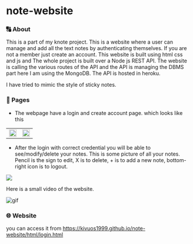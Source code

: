 # note-website
### 🔠 About
This is a part of my knote project. This is a website where a user can manage and add all the text notes by authenticating themselves. If you are not a member just create an account. This website is built using html css and js and The whole project is built over a Node js REST API. The website is calling the various routes of the API and the API is managing the DBMS part here I am using the MongoDB. The API is hosted in heroku.

I have tried to mimic the style of sticky notes.

### 📃 Pages

- The webpage have a login and create account page. which looks like this
<table>
<tr>
<td><img src="https://dm2306files.storage.live.com/y4m6zgY0qG5aClx2q66ujLe6qbRCDl6pbCdLkVt7ovc10tobGiSf2sKoVq2WZMaEDS3We9cXyexTD5-lwYqXv9KBFh8s8b03sntxJiJU8iGkY0StSXFt5CRX6cF42TU-GMMrbuLs_2bO40b8K9-BXHlN7KQdLYKEf-8Aq1UJmk1fbMNWdcDzE5VHuHvwYztVFU2?width=937&height=822&cropmode=none" width="100%" /></td>
<td><img src="https://dm2306files.storage.live.com/y4mOXvn8p2KYT7eyK3FwaH2E4z2LTB_edBZepr3oYzpx1YjPfdisbFNWquTmEkvcv3-z8m2JupA39skKlVnf5gFcLyzekZ_juPM6ffhVUIdEohl6jxpW9pKHq0FjYq7GEFyDUUxoLo7ZSv3ngIBjYmgMDvCedMpMfDTGLk1aJfe5xKlQpbn6d1riop68QdLIT9O?width=1079&height=816&cropmode=none" width="100%" /></td>
</tr>
<table>

- After the login with correct credential you will be able to see/modify/delete your notes. This is some picture of all your notes. Pencil is the sign to edit, X is to delete, + is to add a new note, bottom-right icon is to logout.
<img src="https://dm2306files.storage.live.com/y4mNKQfUzSLI-oyBqoLhi05T6U_gBm8kMgMqLtEBTK_ZzwY9E1WuvaLlW7Lnt9Rv9pRbP6CdB8je60PFYLSsMMc0d9Y85AsaiJ6XKsfCQl9vHZCIdq4s0UVYaPJXPPfvTKzSatlUkT1ooXMSOggLdByc07j1ok-zSSXx0F7tG9SgOrD_1qafznK3YNlEO9b7Q3S?width=947&height=816&cropmode=none"/>

Here is a small video of the website.

![gif](https://media2.giphy.com/media/7h2TXg0W9IuJZCGoQb/giphy.gif?cid=790b761137bbc05c6099a5ade01b1281d6c62120df9fe751&rid=giphy.gif&ct=g)

### 🌐 Website

you can access it from https://kivuos1999.github.io/note-website/html/login.html
